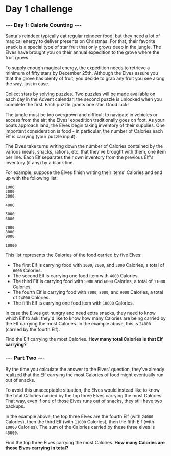 # Day 1 challenge

### --- Day 1: Calorie Counting ---

Santa's reindeer typically eat regular reindeer food, but they need a lot of magical energy to deliver presents on Christmas. For that, their favorite snack is a special type of star fruit that only grows deep in the jungle. The Elves have brought you on their annual expedition to the grove where the fruit grows.

To supply enough magical energy, the expedition needs to retrieve a minimum of fifty stars by December 25th. Although the Elves assure you that the grove has plenty of fruit, you decide to grab any fruit you see along the way, just in case.

Collect stars by solving puzzles. Two puzzles will be made available on each day in the Advent calendar; the second puzzle is unlocked when you complete the first. Each puzzle grants one star. Good luck!

The jungle must be too overgrown and difficult to navigate in vehicles or access from the air; the Elves' expedition traditionally goes on foot. As your boats approach land, the Elves begin taking inventory of their supplies. One important consideration is food - in particular, the number of Calories each Elf is carrying (your puzzle input).

The Elves take turns writing down the number of Calories contained by the various meals, snacks, rations, etc. that they've brought with them, one item per line. Each Elf separates their own inventory from the previous Elf's inventory (if any) by a blank line.

For example, suppose the Elves finish writing their items' Calories and end up with the following list:

```
1000
2000
3000

4000

5000
6000

7000
8000
9000

10000
```

This list represents the Calories of the food carried by five Elves:

- The first Elf is carrying food with `1000`, `2000`, and `3000` Calories, a total of `6000` Calories.
- The second Elf is carrying one food item with `4000` Calories.
- The third Elf is carrying food with `5000` and `6000` Calories, a total of `11000` Calories.
- The fourth Elf is carrying food with `7000`, `8000`, and `9000` Calories, a total of `24000` Calories.
- The fifth Elf is carrying one food item with `10000` Calories.

In case the Elves get hungry and need extra snacks, they need to know which Elf to ask: they'd like to know how many Calories are being carried by the Elf carrying the most Calories. In the example above, this is `24000` (carried by the fourth Elf).

Find the Elf carrying the most Calories. **How many total Calories is that Elf carrying?**

### --- Part Two ---

By the time you calculate the answer to the Elves' question, they've already realized that the Elf carrying the most Calories of food might eventually run out of snacks.

To avoid this unacceptable situation, the Elves would instead like to know the total Calories carried by the top three Elves carrying the most Calories. That way, even if one of those Elves runs out of snacks, they still have two backups.

In the example above, the top three Elves are the fourth Elf (with `24000` Calories), then the third Elf (with `11000` Calories), then the fifth Elf (with `10000` Calories). The sum of the Calories carried by these three elves is `45000`.

Find the top three Elves carrying the most Calories. **How many Calories are those Elves carrying in total?**